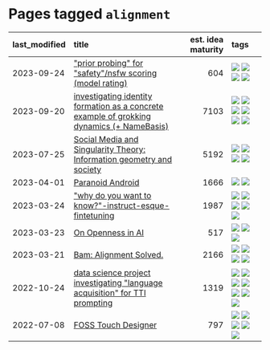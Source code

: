 # Pages tagged `alignment`

|last_modified|title|est. idea maturity|tags
|:---|:---|---:|:---|
|2023-09-24|["prior probing" for "safety"/nsfw scoring (model rating)](../prior_probing.md)|604|[![](https://img.shields.io/badge/tag-alignment-869bd0)](../tags/alignment.md) [![](https://img.shields.io/badge/tag-experimental-aa21fc)](../tags/experimental.md) [![](https://img.shields.io/badge/tag-mechanistic_interpretability-83cbca)](../tags/mechanistic_interpretability.md) [![](https://img.shields.io/badge/tag-wip-c4fb38)](../tags/wip.md)|
|2023-09-20|[investigating identity formation as a concrete example of grokking dynamics (+ NameBasis)](../identity_grokking_dynamics.md)|7103|[![](https://img.shields.io/badge/tag-alignment-869bd0)](../tags/alignment.md) [![](https://img.shields.io/badge/tag-experimental-aa21fc)](../tags/experimental.md) [![](https://img.shields.io/badge/tag-interpretability-1743a)](../tags/interpretability.md) [![](https://img.shields.io/badge/tag-publication-c4c41f)](../tags/publication.md) [![](https://img.shields.io/badge/tag-safety-c92725)](../tags/safety.md) [![](https://img.shields.io/badge/tag-wip-c4fb38)](../tags/wip.md)|
|2023-07-25|[Social Media and Singularity Theory: Information geometry and society](../social_singularities.md)|5192|[![](https://img.shields.io/badge/tag-alignment-869bd0)](../tags/alignment.md) [![](https://img.shields.io/badge/tag-information_geometry-0e5ec)](../tags/information_geometry.md) [![](https://img.shields.io/badge/tag-philosophy-b7fb0)](../tags/philosophy.md) [![](https://img.shields.io/badge/tag-publication-c4c41f)](../tags/publication.md)|
|2023-04-01|[Paranoid Android](../paranoid-android.md)|1666|[![](https://img.shields.io/badge/tag-alignment-869bd0)](../tags/alignment.md) [![](https://img.shields.io/badge/tag-experimental-aa21fc)](../tags/experimental.md)|
|2023-03-24|["why do you want to know?"-instruct-esque-fintetuning](../whydoyouwantoknow.md)|1987|[![](https://img.shields.io/badge/tag-aiethics-dad82b)](../tags/aiethics.md) [![](https://img.shields.io/badge/tag-alignment-869bd0)](../tags/alignment.md) [![](https://img.shields.io/badge/tag-dialogue-35d420)](../tags/dialogue.md) [![](https://img.shields.io/badge/tag-models-32d44f)](../tags/models.md) [![](https://img.shields.io/badge/tag-wip-c4fb38)](../tags/wip.md)|
|2023-03-23|[On Openness in AI](../on_openness_in_ai.md)|517|[![](https://img.shields.io/badge/tag-alignment-869bd0)](../tags/alignment.md) [![](https://img.shields.io/badge/tag-publication-c4c41f)](../tags/publication.md) [![](https://img.shields.io/badge/tag-publicgood-53417a)](../tags/publicgood.md)|
|2023-03-21|[Bam: Alignment Solved.](../ezmode_alignment.md)|2166|[![](https://img.shields.io/badge/tag-alignment-869bd0)](../tags/alignment.md) [![](https://img.shields.io/badge/tag-dataset-4db4d2)](../tags/dataset.md) [![](https://img.shields.io/badge/tag-experimental-aa21fc)](../tags/experimental.md) [![](https://img.shields.io/badge/tag-meta-43d799)](../tags/meta.md)|
|2022-10-24|[data science project investigating "language acquisition" for TTI prompting](../tti_language_aqcuisition.md)|1319|[![](https://img.shields.io/badge/tag-alignment-869bd0)](../tags/alignment.md) [![](https://img.shields.io/badge/tag-dataset-4db4d2)](../tags/dataset.md) [![](https://img.shields.io/badge/tag-experimental-aa21fc)](../tags/experimental.md) [![](https://img.shields.io/badge/tag-prompting-6013c8)](../tags/prompting.md) [![](https://img.shields.io/badge/tag-publication-c4c41f)](../tags/publication.md) [![](https://img.shields.io/badge/tag-publicgood-53417a)](../tags/publicgood.md) [![](https://img.shields.io/badge/tag-stability-35b163)](../tags/stability.md)|
|2022-07-08|[FOSS Touch Designer](../FOSS_touch_designer.md)|797|[![](https://img.shields.io/badge/tag-alignment-869bd0)](../tags/alignment.md) [![](https://img.shields.io/badge/tag-animation-92ab1c)](../tags/animation.md) [![](https://img.shields.io/badge/tag-publicgood-53417a)](../tags/publicgood.md) [![](https://img.shields.io/badge/tag-tooling-ea1833)](../tags/tooling.md) [![](https://img.shields.io/badge/tag-wip-c4fb38)](../tags/wip.md)|